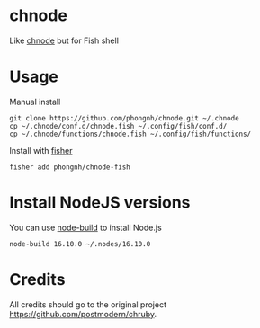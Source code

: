 # chnode

Like [chnode](https://github.com/phongnh/chnode) but for Fish shell

# Usage

Manual install

```
git clone https://github.com/phongnh/chnode.git ~/.chnode
cp ~/.chnode/conf.d/chnode.fish ~/.config/fish/conf.d/
cp ~/.chnode/functions/chnode.fish ~/.config/fish/functions/
```

Install with [fisher](https://github.com/jorgebucaran/fisher)

```
fisher add phongnh/chnode-fish
```

# Install NodeJS versions

You can use [node-build](https://github.com/nodenv/node-build) to install Node.js

```
node-build 16.10.0 ~/.nodes/16.10.0
```

# Credits

All credits should go to the original project https://github.com/postmodern/chruby.
